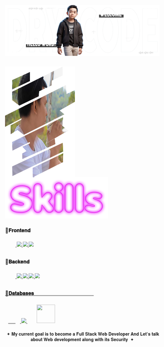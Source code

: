 <p align="center">
<img src="./images/DRY.png">
</p>
<br>
<div>
 
 <img src="./images/DRY3.png" align="left">
 
   <img src="./images/DRY4.png">
    <br>
    
### 🔹𝐅𝐫𝐨𝐧𝐭𝐞𝐧𝐝ㅤㅤㅤㅤㅤㅤㅤ
<p style="padding:10px;">
  &nbsp;&nbsp;&nbsp;&nbsp;&nbsp;&nbsp;<a href="https://www.w3schools.com/Css/"> <img src="https://img.icons8.com/color/48/000000/css3.png"/> </a>
  <a href="https://www.w3schools.com/html/" target="_blank"> <img src="https://img.icons8.com/color/48/000000/html5.png"/> </a>
  <a href="https://developer.mozilla.org/en-US/docs/Web/JavaScript" target="_blank"> <img src="https://img.icons8.com/color/48/000000/javascript.png"/> </a>
</p>

### 🔹𝐁𝐚𝐜𝐤𝐞𝐧𝐝ㅤㅤㅤㅤㅤㅤㅤ
<p style="padding:10px;">
    &nbsp;&nbsp;&nbsp;&nbsp;&nbsp;&nbsp;<a href="https://www.java.com" target="_blank"> <img src="https://img.icons8.com/color/48/000000/java-coffee-cup-logo.png"/> </a>
    <a href="https://developer.mozilla.org/en-US/docs/Web/JavaScript" target="_blank"> <img src="https://img.icons8.com/color/48/000000/javascript.png"/> </a>
    <a href="https://www.typescriptlang.org/" target="_blank"> <img src="https://img.icons8.com/color/48/000000/typescript.png"/>
    <a href="https://www.python.org/" target="_blank"> <img src="https://img.icons8.com/color/48/000000/python.png"/>
</p>

### 🔹𝐃𝐚𝐭𝐚𝐛𝐚𝐬𝐞𝐬ㅤㅤㅤㅤㅤㅤㅤㅤㅤㅤㅤㅤㅤ
<p style="padding:10px;"> 
    &nbsp;&nbsp;&nbsp;&nbsp;&nbsp;&nbsp;<a style="padding:15px;" href="https://www.mysql.com/" target="_blank"> <img src="https://img.icons8.com/fluent/50/000000/mysql-logo.png"/> </a>
    <a style="padding:15px;" href="https://www.mongodb.com/" target="_blank"> <img src="https://img.icons8.com/color/452/mongodb.png" height=60 width=60 /> </a>
</p>

   <p align="center">
   &nbsp;&#10022; 𝐌𝐲 𝐜𝐮𝐫𝐫𝐞𝐧𝐭 𝐠𝐨𝐚𝐥 𝐢𝐬 𝐭𝐨 𝐛𝐞𝐜𝐨𝐦𝐞 𝐚 𝐅𝐮𝐥𝐥 𝐒𝐭𝐚𝐜𝐤 𝐖𝐞𝐛 𝐃𝐞𝐯𝐞𝐥𝐨𝐩𝐞𝐫 𝐀𝐧𝐝 𝐋𝐞𝐭'𝐬 𝐭𝐚𝐥𝐤 𝐚𝐛𝐨𝐮𝐭 𝐖𝐞𝐛 𝐝𝐞𝐯𝐞𝐥𝐨𝐩𝐦𝐞𝐧𝐭 𝐚𝐥𝐨𝐧𝐠 𝐰𝐢𝐭𝐡 𝐢𝐭𝐬 𝐒𝐞𝐜𝐮𝐫𝐢𝐭𝐲 &nbsp;&#10022;
   </p>

 </div>
